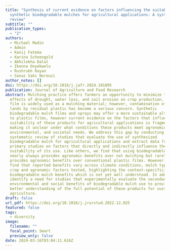 ```yaml
---
title: "Synthesis of current evidence on factors influencing the suitability of
  synthetic biodegradable mulches for agricultural applications: A systematic
  review"
subtitle: ""
publication_types:
  - "2"
authors:
  - Michael Madin
  - Admin
  - Kanij Fatema
  - Karina Schoengold
  - Abhilekha Dalal
  - Ikenna Onyekwelu
  - Rushrukh Rayan
  - Sanaz Saki Norouzi
author_notes: []
doi: https://doi.org/10.1016/j.jafr.2024.101095
publication: Journal of Agriculture and Food Research
abstract: Mulching practice offers farmers an opportunity to minimize the
  effects of drought, water loss, and soil erosion on crop production. Plastic
  film is widely used as a mulching material; however, contamination of arable
  lands by residual plastic has become a serious concern. Synthetic
  biodegradable mulch films and sprays may offer a more sustainable alternative
  to plastic films, however current evidence on the factors that influence the
  suitability of these products for agricultural applications is fragmented,
  making it unclear under what conditions these products meet agronomic,
  environmental, and societal needs. We address this gap by conducting a
  systematic review of studies that evaluate the use of synthesized
  biodegradable mulch for agricultural applications and extract data from 151
  primary studies on factors that directly and indirectly influence the
  suitability of its use. Like others, we find that using biodegradable mulches
  nearly always provides agronomic benefits over not mulching but rarely
  provides agronomic benefits over conventional plastic films. However, we also
  find that reported benefits vary across climate conditions, mulch type, and
  crop and agronomic factors tested, highlighting the context-specificity of
  biodegradable mulch benefits which is not yet well understood. In addition, we
  identify a need for studies that experimentally evaluate the secondary
  environmental and social benefits of biodegradable mulch use to provide a
  better understanding of the full potential of these products for sustainable
  agriculture.
draft: false
url_pdf: https://doi.org/10.1016/j.jrurstud.2022.12.025
featured: false
tags:
  - diversity
image:
  filename: ""
  focal_point: Smart
  preview_only: false
date: 2024-03-16T03:04:11.616Z
---
```

